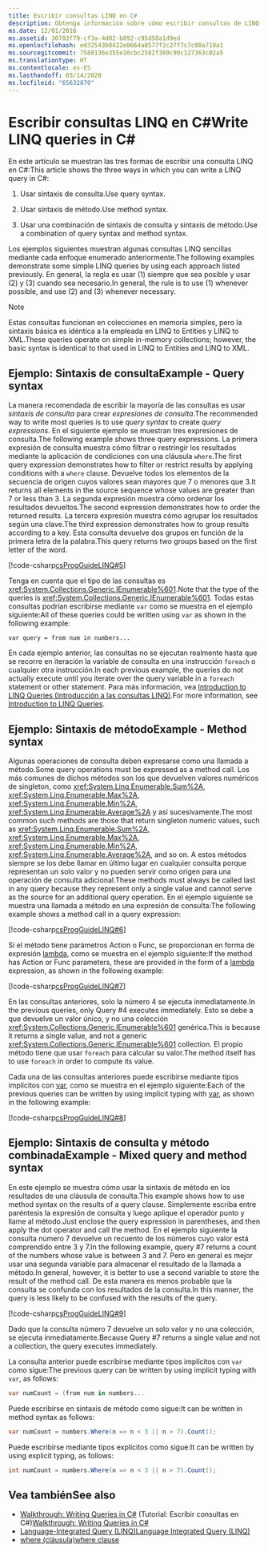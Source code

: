 ```yaml
---
title: Escribir consultas LINQ en C#
description: Obtenga información sobre cómo escribir consultas de LINQ en C#.
ms.date: 12/01/2016
ms.assetid: 30703f79-cf3a-4d02-b892-c95d58a1d9ed
ms.openlocfilehash: ed32543b0422e0664a8577f2c27f7c7c00a719a1
ms.sourcegitcommit: 7588136e355e10cbc2582f389c90c127363c02a5
ms.translationtype: HT
ms.contentlocale: es-ES
ms.lasthandoff: 03/14/2020
ms.locfileid: "65632870"
---
```

# <a name="write-linq-queries-in-c"></a><span data-ttu-id="5e727-103">Escribir consultas LINQ en C\#</span><span class="sxs-lookup"><span data-stu-id="5e727-103">Write LINQ queries in C\#</span></span>

<span data-ttu-id="5e727-104">En este artículo se muestran las tres formas de escribir una consulta LINQ en C#:</span><span class="sxs-lookup"><span data-stu-id="5e727-104">This article shows the three ways in which you can write a LINQ query in C#:</span></span>

1. <span data-ttu-id="5e727-105">Usar sintaxis de consulta.</span><span class="sxs-lookup"><span data-stu-id="5e727-105">Use query syntax.</span></span>

2. <span data-ttu-id="5e727-106">Usar sintaxis de método.</span><span class="sxs-lookup"><span data-stu-id="5e727-106">Use method syntax.</span></span>

3. <span data-ttu-id="5e727-107">Usar una combinación de sintaxis de consulta y sintaxis de método.</span><span class="sxs-lookup"><span data-stu-id="5e727-107">Use a combination of query syntax and method syntax.</span></span>

<span data-ttu-id="5e727-108">Los ejemplos siguientes muestran algunas consultas LINQ sencillas mediante cada enfoque enumerado anteriormente.</span><span class="sxs-lookup"><span data-stu-id="5e727-108">The following examples demonstrate some simple LINQ queries by using each approach listed previously.</span></span> <span data-ttu-id="5e727-109">En general, la regla es usar (1) siempre que sea posible y usar (2) y (3) cuando sea necesario.</span><span class="sxs-lookup"><span data-stu-id="5e727-109">In general, the rule is to use (1) whenever possible, and use (2) and (3) whenever necessary.</span></span>

> [!NOTE]
> <span data-ttu-id="5e727-110">Estas consultas funcionan en colecciones en memoria simples, pero la sintaxis básica es idéntica a la empleada en LINQ to Entities y LINQ to XML.</span><span class="sxs-lookup"><span data-stu-id="5e727-110">These queries operate on simple in-memory collections; however, the basic syntax is identical to that used in LINQ to Entities and LINQ to XML.</span></span>

## <a name="example---query-syntax"></a><span data-ttu-id="5e727-111">Ejemplo: Sintaxis de consulta</span><span class="sxs-lookup"><span data-stu-id="5e727-111">Example - Query syntax</span></span>

<span data-ttu-id="5e727-112">La manera recomendada de escribir la mayoría de las consultas es usar *sintaxis de consulta* para crear *expresiones de consulta*.</span><span class="sxs-lookup"><span data-stu-id="5e727-112">The recommended way to write most queries is to use *query syntax* to create *query expressions*.</span></span> <span data-ttu-id="5e727-113">En el siguiente ejemplo se muestran tres expresiones de consulta.</span><span class="sxs-lookup"><span data-stu-id="5e727-113">The following example shows three query expressions.</span></span> <span data-ttu-id="5e727-114">La primera expresión de consulta muestra cómo filtrar o restringir los resultados mediante la aplicación de condiciones con una cláusula `where`.</span><span class="sxs-lookup"><span data-stu-id="5e727-114">The first query expression demonstrates how to filter or restrict results by applying conditions with a `where` clause.</span></span> <span data-ttu-id="5e727-115">Devuelve todos los elementos de la secuencia de origen cuyos valores sean mayores que 7 o menores que 3.</span><span class="sxs-lookup"><span data-stu-id="5e727-115">It returns all elements in the source sequence whose values are greater than 7 or less than 3.</span></span> <span data-ttu-id="5e727-116">La segunda expresión muestra cómo ordenar los resultados devueltos.</span><span class="sxs-lookup"><span data-stu-id="5e727-116">The second expression demonstrates how to order the returned results.</span></span> <span data-ttu-id="5e727-117">La tercera expresión muestra cómo agrupar los resultados según una clave.</span><span class="sxs-lookup"><span data-stu-id="5e727-117">The third expression demonstrates how to group results according to a key.</span></span> <span data-ttu-id="5e727-118">Esta consulta devuelve dos grupos en función de la primera letra de la palabra.</span><span class="sxs-lookup"><span data-stu-id="5e727-118">This query returns two groups based on the first letter of the word.</span></span>

[!code-csharp[csProgGuideLINQ#5](~/samples/snippets/csharp/concepts/linq/how-to-write-linq-queries_1.cs)]

<span data-ttu-id="5e727-119">Tenga en cuenta que el tipo de las consultas es <xref:System.Collections.Generic.IEnumerable%601>.</span><span class="sxs-lookup"><span data-stu-id="5e727-119">Note that the type of the queries is <xref:System.Collections.Generic.IEnumerable%601>.</span></span> <span data-ttu-id="5e727-120">Todas estas consultas podrían escribirse mediante `var` como se muestra en el ejemplo siguiente:</span><span class="sxs-lookup"><span data-stu-id="5e727-120">All of these queries could be written using `var` as shown in the following example:</span></span>

`var query = from num in numbers...`

<span data-ttu-id="5e727-121">En cada ejemplo anterior, las consultas no se ejecutan realmente hasta que se recorre en iteración la variable de consulta en una instrucción `foreach` o cualquier otra instrucción.</span><span class="sxs-lookup"><span data-stu-id="5e727-121">In each previous example, the queries do not actually execute until you iterate over the query variable in a `foreach` statement or other statement.</span></span> <span data-ttu-id="5e727-122">Para más información, vea [Introduction to LINQ Queries (Introducción a las consultas LINQ)](../programming-guide/concepts/linq/introduction-to-linq-queries.md).</span><span class="sxs-lookup"><span data-stu-id="5e727-122">For more information, see [Introduction to LINQ Queries](../programming-guide/concepts/linq/introduction-to-linq-queries.md).</span></span>

## <a name="example---method-syntax"></a><span data-ttu-id="5e727-123">Ejemplo: Sintaxis de método</span><span class="sxs-lookup"><span data-stu-id="5e727-123">Example - Method syntax</span></span>

<span data-ttu-id="5e727-124">Algunas operaciones de consulta deben expresarse como una llamada a método.</span><span class="sxs-lookup"><span data-stu-id="5e727-124">Some query operations must be expressed as a method call.</span></span> <span data-ttu-id="5e727-125">Los más comunes de dichos métodos son los que devuelven valores numéricos de singleton, como <xref:System.Linq.Enumerable.Sum%2A>, <xref:System.Linq.Enumerable.Max%2A>, <xref:System.Linq.Enumerable.Min%2A>, <xref:System.Linq.Enumerable.Average%2A> y así sucesivamente.</span><span class="sxs-lookup"><span data-stu-id="5e727-125">The most common such methods are those that return singleton numeric values, such as <xref:System.Linq.Enumerable.Sum%2A>, <xref:System.Linq.Enumerable.Max%2A>, <xref:System.Linq.Enumerable.Min%2A>, <xref:System.Linq.Enumerable.Average%2A>, and so on.</span></span> <span data-ttu-id="5e727-126">A estos métodos siempre se los debe llamar en último lugar en cualquier consulta porque representan un solo valor y no pueden servir como origen para una operación de consulta adicional.</span><span class="sxs-lookup"><span data-stu-id="5e727-126">These methods must always be called last in any query because they represent only a single value and cannot serve as the source for an additional query operation.</span></span> <span data-ttu-id="5e727-127">En el ejemplo siguiente se muestra una llamada a método en una expresión de consulta:</span><span class="sxs-lookup"><span data-stu-id="5e727-127">The following example shows a method call in a query expression:</span></span>

[!code-csharp[csProgGuideLINQ#6](~/samples/snippets/csharp/concepts/linq/how-to-write-linq-queries_2.cs)]

<span data-ttu-id="5e727-128">Si el método tiene parámetros Action o Func, se proporcionan en forma de expresión [lambda](../programming-guide/statements-expressions-operators/lambda-expressions.md), como se muestra en el ejemplo siguiente:</span><span class="sxs-lookup"><span data-stu-id="5e727-128">If the method has Action or Func parameters, these are provided in the form of a [lambda](../programming-guide/statements-expressions-operators/lambda-expressions.md) expression, as shown in the following example:</span></span>

[!code-csharp[csProgGuideLINQ#7](~/samples/snippets/csharp/concepts/linq/how-to-write-linq-queries_3.cs)]

<span data-ttu-id="5e727-129">En las consultas anteriores, solo la número 4 se ejecuta inmediatamente.</span><span class="sxs-lookup"><span data-stu-id="5e727-129">In the previous queries, only Query #4 executes immediately.</span></span> <span data-ttu-id="5e727-130">Esto se debe a que devuelve un valor único, y no una colección <xref:System.Collections.Generic.IEnumerable%601> genérica.</span><span class="sxs-lookup"><span data-stu-id="5e727-130">This is because it returns a single value, and not a generic <xref:System.Collections.Generic.IEnumerable%601> collection.</span></span> <span data-ttu-id="5e727-131">El propio método tiene que usar `foreach` para calcular su valor.</span><span class="sxs-lookup"><span data-stu-id="5e727-131">The method itself has to use `foreach` in order to compute its value.</span></span>

<span data-ttu-id="5e727-132">Cada una de las consultas anteriores puede escribirse mediante tipos implícitos con [var](../language-reference/keywords/var.md), como se muestra en el ejemplo siguiente:</span><span class="sxs-lookup"><span data-stu-id="5e727-132">Each of the previous queries can be written by using implicit typing with [var](../language-reference/keywords/var.md), as shown in the following example:</span></span>

[!code-csharp[csProgGuideLINQ#8](~/samples/snippets/csharp/concepts/linq/how-to-write-linq-queries_4.cs)]

## <a name="example---mixed-query-and-method-syntax"></a><span data-ttu-id="5e727-133">Ejemplo: Sintaxis de consulta y método combinada</span><span class="sxs-lookup"><span data-stu-id="5e727-133">Example - Mixed query and method syntax</span></span>

<span data-ttu-id="5e727-134">En este ejemplo se muestra cómo usar la sintaxis de método en los resultados de una cláusula de consulta.</span><span class="sxs-lookup"><span data-stu-id="5e727-134">This example shows how to use method syntax on the results of a query clause.</span></span> <span data-ttu-id="5e727-135">Simplemente escriba entre paréntesis la expresión de consulta y luego aplique el operador punto y llame al método.</span><span class="sxs-lookup"><span data-stu-id="5e727-135">Just enclose the query expression in parentheses, and then apply the dot operator and call the method.</span></span> <span data-ttu-id="5e727-136">En el ejemplo siguiente la consulta número 7 devuelve un recuento de los números cuyo valor está comprendido entre 3 y 7.</span><span class="sxs-lookup"><span data-stu-id="5e727-136">In the following example, query #7 returns a count of the numbers whose value is between 3 and 7.</span></span> <span data-ttu-id="5e727-137">Pero en general es mejor usar una segunda variable para almacenar el resultado de la llamada a método.</span><span class="sxs-lookup"><span data-stu-id="5e727-137">In general, however, it is better to use a second variable to store the result of the method call.</span></span> <span data-ttu-id="5e727-138">De esta manera es menos probable que la consulta se confunda con los resultados de la consulta.</span><span class="sxs-lookup"><span data-stu-id="5e727-138">In this manner, the query is less likely to be confused with the results of the query.</span></span>

[!code-csharp[csProgGuideLINQ#9](~/samples/snippets/csharp/concepts/linq/how-to-write-linq-queries_5.cs)]

<span data-ttu-id="5e727-139">Dado que la consulta número 7 devuelve un solo valor y no una colección, se ejecuta inmediatamente.</span><span class="sxs-lookup"><span data-stu-id="5e727-139">Because Query #7 returns a single value and not a collection, the query executes immediately.</span></span>

<span data-ttu-id="5e727-140">La consulta anterior puede escribirse mediante tipos implícitos con `var` como sigue:</span><span class="sxs-lookup"><span data-stu-id="5e727-140">The previous query can be written by using implicit typing with `var`, as follows:</span></span>

```csharp
var numCount = (from num in numbers...
```

<span data-ttu-id="5e727-141">Puede escribirse en sintaxis de método como sigue:</span><span class="sxs-lookup"><span data-stu-id="5e727-141">It can be written in method syntax as follows:</span></span>

```csharp
var numCount = numbers.Where(n => n < 3 || n > 7).Count();
```

<span data-ttu-id="5e727-142">Puede escribirse mediante tipos explícitos como sigue:</span><span class="sxs-lookup"><span data-stu-id="5e727-142">It can be written by using explicit typing, as follows:</span></span>

```csharp
int numCount = numbers.Where(n => n < 3 || n > 7).Count();
```

## <a name="see-also"></a><span data-ttu-id="5e727-143">Vea también</span><span class="sxs-lookup"><span data-stu-id="5e727-143">See also</span></span>

- <span data-ttu-id="5e727-144">[Walkthrough: Writing Queries in C#](../programming-guide/concepts/linq/walkthrough-writing-queries-linq.md) (Tutorial: Escribir consultas en C#)</span><span class="sxs-lookup"><span data-stu-id="5e727-144">[Walkthrough: Writing Queries in C#](../programming-guide/concepts/linq/walkthrough-writing-queries-linq.md)</span></span>
- [<span data-ttu-id="5e727-145">Language-Integrated Query (LINQ)</span><span class="sxs-lookup"><span data-stu-id="5e727-145">Language Integrated Query (LINQ)</span></span>](index.md)
- [<span data-ttu-id="5e727-146">where (cláusula)</span><span class="sxs-lookup"><span data-stu-id="5e727-146">where clause</span></span>](../language-reference/keywords/where-clause.md)
